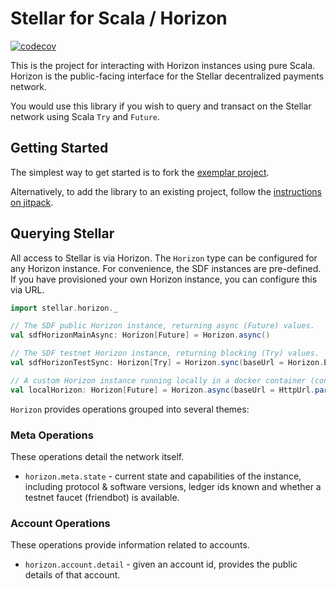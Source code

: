 # Stellar for Scala / Horizon

[![codecov](https://codecov.io/gh/Synesso/scala-stellar/branch/master/graph/badge.svg)](https://codecov.io/gh/Synesso/scala-stellar)

This is the project for interacting with Horizon instances using pure Scala. Horizon is the public-facing interface
for the Stellar decentralized payments network.

You would use this library if you wish to query and transact on the Stellar network using Scala `Try` and `Future`.

## Getting Started

The simplest way to get started is to fork the [exemplar project](https://github.com/Synesso/scala-stellar-horizon-exemplar).

Alternatively, to add the library to an existing project, follow the [instructions on jitpack](https://jitpack.io/#synesso/scala-stellar/).

## Querying Stellar

All access to Stellar is via Horizon. The `Horizon` type can be configured for any Horizon instance. For convenience,
the SDF instances are pre-defined. If you have provisioned your own Horizon instance, you can configure this via URL.

```scala
import stellar.horizon._

// The SDF public Horizon instance, returning async (Future) values.
val sdfHorizonMainAsync: Horizon[Future] = Horizon.async()

// The SDF testnet Horizon instance, returning blocking (Try) values.
val sdfHorizonTestSync: Horizon[Try] = Horizon.sync(baseUrl = Horizon.Endpoints.Test)

// A custom Horizon instance running locally in a docker container (configured separately).
val localHorizon: Horizon[Future] = Horizon.async(baseUrl = HttpUrl.parse("http://localhost:8000/"))
```

`Horizon` provides operations grouped into several themes:

### Meta Operations

These operations detail the network itself.

* `horizon.meta.state` - current state and capabilities of the instance, including protocol & software versions, ledger
  ids known and whether a testnet faucet (friendbot) is available.

### Account Operations

These operations provide information related to accounts.

* `horizon.account.detail` - given an account id, provides the public details of that account.
